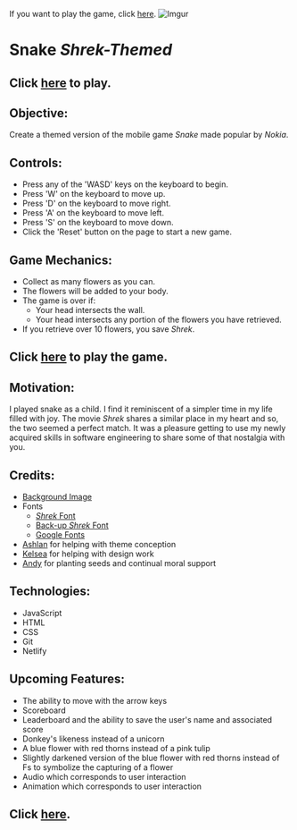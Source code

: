  
If you want to play the game, click  [here](https://snake-blue-flower-red-thorns-theme.netlify.app/). 
![Imgur](https://i.imgur.com/aB7kV5n.png)
# Snake *Shrek-Themed*
## Click [here](https://snake-blue-flower-red-thorns-theme.netlify.app/) to play. 
## Objective:
Create a themed version of the mobile game *Snake* made popular by *Nokia*.
## Controls:
* Press any of the 'WASD' keys on the keyboard to begin.
* Press 'W' on the keyboard to move up.
* Press 'D' on the keyboard to move right.
* Press 'A' on the keyboard to move left.
* Press 'S' on the keyboard to move down.
* Click the 'Reset' button on the page to start a new game.
## Game Mechanics:
* Collect as many flowers as you can.
* The flowers will be added to your body.
* The game is over if:
    * Your head intersects the wall.
    * Your head intersects any portion of the flowers you have retrieved.
* If you retrieve over 10 flowers, you save *Shrek*.
## Click [here](https://snake-blue-flower-red-thorns-theme.netlify.app/) to play the game.
## Motivation:
I played snake as a child. I find it reminiscent of a simpler time in my life filled with joy. The movie *Shrek* shares a similar place in my heart and so, the two seemed a perfect match. It was a pleasure getting to use my newly acquired skills in software engineering to share some of that nostalgia with you.
## Credits:
* [Background Image](https://disneyfanon.fandom.com/wiki/Shrek%27s_Swamp)
* Fonts
  * [*Shrek* Font](https://allfont.net/download/shrek/)
  * [Back-up *Shrek* Font](https://www.cdnfonts.com/jlr-star-shrek.font)
  * [Google Fonts](https://fonts.google.com/)
* [Ashlan](https://github.com/ashfilbrun) for helping with theme conception
* [Kelsea](https://github.com/kmhdesign123) for helping with design work
* [Andy](https://github.com/andrewmorrisondev/snake) for planting seeds and continual moral support
## Technologies:
* JavaScript
* HTML
* CSS
* Git
* Netlify
## Upcoming Features:
* The ability to move with the arrow keys
* Scoreboard
* Leaderboard and the ability to save the user's name and associated score
* Donkey's likeness instead of a unicorn
* A blue flower with red thorns instead of a pink tulip
* Slightly darkened version of the blue flower with red thorns instead of Fs to symbolize the capturing of a flower
* Audio which corresponds to user interaction
* Animation which corresponds to user interaction
## Click [here](https://snake-blue-flower-red-thorns-theme.netlify.app/). 